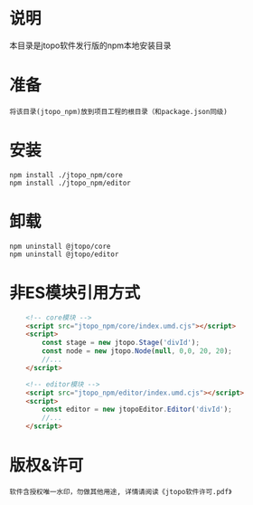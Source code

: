 
# 说明
   本目录是jtopo软件发行版的npm本地安装目录

# 准备
    将该目录(jtopo_npm)放到项目工程的根目录（和package.json同级)

# 安装
    npm install ./jtopo_npm/core
    npm install ./jtopo_npm/editor

# 卸载
    npm uninstall @jtopo/core 
    npm uninstall @jtopo/editor

# 非ES模块引用方式
```html
    <!-- core模块 -->
    <script src="jtopo_npm/core/index.umd.cjs"></script>
    <script>
        const stage = new jtopo.Stage('divId');
        const node = new jtopo.Node(null, 0,0, 20, 20);
        //...
    </script>

    <!-- editor模块 -->
    <script src="jtopo_npm/editor/index.umd.cjs"></script>
    <script>
        const editor = new jtopoEditor.Editor('divId');
        //...
    </script>
```

# 版权&许可
    软件含授权唯一水印，勿做其他用途, 详情请阅读《jtopo软件许可.pdf》